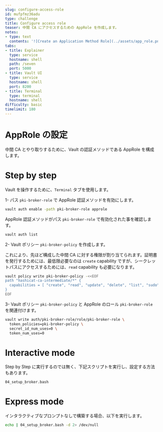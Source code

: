 ```yaml
---
slug: configure-access-role
id: mufpfmz36adu
type: challenge
title: Configure access role
teaser: 中間 CA にアクセスするための AppRole を作成します。
notes:
- type: text
  contents: '![Create an Application Method Role](../assets/app_role.png)'
tabs:
- title: Explainer
  type: service
  hostname: shell
  path: /seven
  port: 5000
- title: Vault UI
  type: service
  hostname: shell
  port: 8200
- title: Terminal
  type: terminal
  hostname: shell
difficulty: basic
timelimit: 180
---
```


AppRole の設定
=====================

中間 CA とやり取りするために、Vault の認証メソッドである AppRole を構成します。

Step by step
============

Vault を操作するために、`Terminal` タブを使用します。

1- パス `pki-broker-role` で AppRole 認証メソッドを有効にします。
```bash
vault auth enable -path pki-broker-role approle
```

AppRole 認証メソッドがパス `pki-broker-role` で有効化された事を確認します。
```bash
vault auth list
```

2- Vault ポリシー `pki-broker-policy` を作成します。

これにより、先ほど構成した中間 CA に対する権限が割り当てられます。証明書を発行するためには、最低限必要なのは `create` capability ですが、シークレットパスにアクセスするためには、`read` capability も必要になります。

```bash
vault policy write pki-broker-policy -<<EOF
path "hashicat-ca-intermediate/*" {
  capabilities = [ "create", "read", "update", "delete", "list", "sudo" ]
}
EOF
```

3- Vault ポリシー `pki-broker-policy` と AppRole のロール `pki-broker-role` を関連付けます。
```bash
vault write auth/pki-broker-role/role/pki-broker-role \
  token_policies=pki-broker-policy \
  secret_id_num_uses=0 \
  token_num_uses=0
```

Interactive mode
================

Step by Step に実行するのでは無く、下記スクリプトを実行し、設定する方法もあります。

```bash
04_setup_broker.bash
```

Express mode
============

インタラクティブなプロンプトなしで構築する場合、以下を実行します。

```bash
echo | 04_setup_broker.bash -d 2> /dev/null
```

